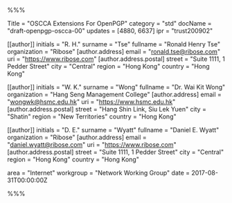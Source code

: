 %%%

Title = "OSCCA Extensions For OpenPGP"
category = "std"
docName = "draft-openpgp-oscca-00"
updates = [4880, 6637]
ipr = "trust200902"

[[author]]
initials = "R. H."
surname = "Tse"
fullname = "Ronald Henry Tse"
organization = "Ribose"
  [author.address]
  email = "ronald.tse@ribose.com"
  uri = "https://www.ribose.com"
    [author.address.postal]
    street = "Suite 1111, 1 Pedder Street"
    city = "Central"
    region = "Hong Kong"
    country = "Hong Kong"

[[author]]
initials = "W. K."
surname = "Wong"
fullname = "Dr. Wai Kit Wong"
organization = "Hang Seng Management College"
  [author.address]
  email = "wongwk@hsmc.edu.hk"
  uri = "https://www.hsmc.edu.hk"
    [author.address.postal]
    street = "Hang Shin Link, Siu Lek Yuen"
    city = "Shatin"
    region = "New Territories"
    country = "Hong Kong"

[[author]]
initials = "D. E."
surname = "Wyatt"
fullname = "Daniel E. Wyatt"
organization = "Ribose"
  [author.address]
  email = "daniel.wyatt@ribose.com"
  uri = "https://www.ribose.com"
    [author.address.postal]
    street = "Suite 1111, 1 Pedder Street"
    city = "Central"
    region = "Hong Kong"
    country = "Hong Kong"

area = "Internet"
workgroup = "Network Working Group"
date = 2017-08-31T00:00:00Z

%%%

